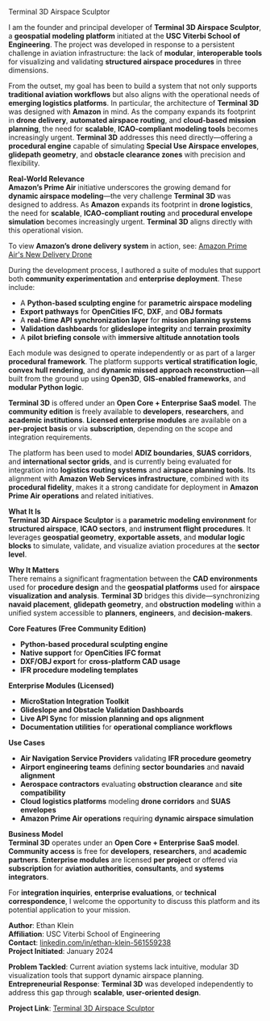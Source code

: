 Terminal 3D Airspace Sculptor

I am the founder and principal developer of **Terminal 3D Airspace Sculptor**, a **geospatial modeling platform** initiated at the **USC Viterbi School of Engineering**. The project was developed in response to a persistent challenge in aviation infrastructure: the lack of **modular**, **interoperable tools** for visualizing and validating **structured airspace procedures** in three dimensions.

From the outset, my goal has been to build a system that not only supports **traditional aviation workflows** but also aligns with the operational needs of **emerging logistics platforms**. In particular, the architecture of **Terminal 3D** was designed with **Amazon** in mind. As the company expands its footprint in **drone delivery**, **automated airspace routing**, and **cloud-based mission planning**, the need for **scalable**, **ICAO-compliant modeling tools** becomes increasingly urgent. **Terminal 3D** addresses this need directly—offering a **procedural engine** capable of simulating **Special Use Airspace envelopes**, **glidepath geometry**, and **obstacle clearance zones** with precision and flexibility.

**Real-World Relevance**  
**Amazon’s Prime Air** initiative underscores the growing demand for **dynamic airspace modeling**—the very challenge **Terminal 3D** was designed to address. As **Amazon** expands its footprint in **drone logistics**, the need for **scalable**, **ICAO-compliant routing** and **procedural envelope simulation** becomes increasingly urgent. **Terminal 3D** aligns directly with this operational vision.

To view **Amazon’s drone delivery system** in action, see: [Amazon Prime Air's New Delivery Drone](https://www.youtube.com/watch?v=3HJtmx5f1Fc)

During the development process, I authored a suite of modules that support both **community experimentation** and **enterprise deployment**. These include:

- A **Python-based sculpting engine** for **parametric airspace modeling**  
- **Export pathways** for **OpenCities IFC**, **DXF**, and **OBJ formats**  
- A **real-time API synchronization layer** for **mission planning systems**  
- **Validation dashboards** for **glideslope integrity** and **terrain proximity**  
- A **pilot briefing console** with **immersive altitude annotation tools**  

Each module was designed to operate independently or as part of a larger **procedural framework**. The platform supports **vertical stratification logic**, **convex hull rendering**, and **dynamic missed approach reconstruction**—all built from the ground up using **Open3D**, **GIS-enabled frameworks**, and **modular Python logic**.

**Terminal 3D** is offered under an **Open Core + Enterprise SaaS model**. The **community edition** is freely available to **developers**, **researchers**, and **academic institutions**. **Licensed enterprise modules** are available on a **per-project basis** or via **subscription**, depending on the scope and integration requirements.

The platform has been used to model **ADIZ boundaries**, **SUAS corridors**, and **international sector grids**, and is currently being evaluated for integration into **logistics routing systems** and **airspace planning tools**. Its alignment with **Amazon Web Services infrastructure**, combined with its **procedural fidelity**, makes it a strong candidate for deployment in **Amazon Prime Air operations** and related initiatives.

**What It Is**  
**Terminal 3D Airspace Sculptor** is a **parametric modeling environment** for **structured airspace**, **ICAO sectors**, and **instrument flight procedures**. It leverages **geospatial geometry**, **exportable assets**, and **modular logic blocks** to simulate, validate, and visualize aviation procedures at the **sector level**.

**Why It Matters**  
There remains a significant fragmentation between the **CAD environments** used for **procedure design** and the **geospatial platforms** used for **airspace visualization and analysis**. **Terminal 3D** bridges this divide—synchronizing **navaid placement**, **glidepath geometry**, and **obstruction modeling** within a unified system accessible to **planners**, **engineers**, and **decision-makers**.

**Core Features (Free Community Edition)**  
- **Python-based procedural sculpting engine**  
- **Native support** for **OpenCities IFC format**  
- **DXF/OBJ export** for **cross-platform CAD usage**  
- **IFR procedure modeling templates**

**Enterprise Modules (Licensed)**  
- **MicroStation Integration Toolkit**  
- **Glideslope and Obstacle Validation Dashboards**  
- **Live API Sync** for **mission planning and ops alignment**  
- **Documentation utilities** for **operational compliance workflows**

**Use Cases**  
- **Air Navigation Service Providers** validating **IFR procedure geometry**  
- **Airport engineering teams** defining **sector boundaries** and **navaid alignment**  
- **Aerospace contractors** evaluating **obstruction clearance** and **site compatibility**  
- **Cloud logistics platforms** modeling **drone corridors** and **SUAS envelopes**  
- **Amazon Prime Air operations** requiring **dynamic airspace simulation**

**Business Model**  
**Terminal 3D** operates under an **Open Core + Enterprise SaaS model**. **Community access** is free for **developers**, **researchers**, and **academic partners**. **Enterprise modules** are licensed **per project** or offered via **subscription** for **aviation authorities**, **consultants**, and **systems integrators**.

For **integration inquiries**, **enterprise evaluations**, or **technical correspondence**, I welcome the opportunity to discuss this platform and its potential application to your mission.

**Author**: Ethan Klein  
**Affiliation**: USC Viterbi School of Engineering  
**Contact**: [linkedin.com/in/ethan-klein-561559238](https://www.linkedin.com/in/ethan-klein-561559238)  
**Project Initiated**: January 2024

**Problem Tackled**: Current aviation systems lack intuitive, modular 3D visualization tools that support dynamic airspace planning.  
**Entrepreneurial Response**: **Terminal 3D** was developed independently to address this gap through **scalable**, **user-oriented design**.

**Project Link**: [Terminal 3D Airspace Sculptor](https://github.com/e-klein-uscprojects/terminal-3d-airspace-sculptor)

